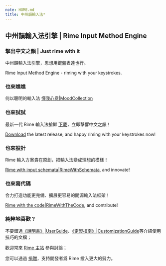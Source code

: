 ```yaml
---
note: HOME.md
title: 中州韻輸入法*
---
```


## 中州韻輸入法引擎 | Rime Input Method Engine

### 擊出中文之韻 | Just rime with it

中州韻輸入法引擎，思想用鍵盤表達也行。

Rime Input Method Engine - riming with your keystrokes.

### 也來瞧瞧

何以聰明的輸入法 [懂我心意|MoodCollection](./MoodCollection.md#心情集)

### 也來試試

最新一代 Rime 輸入法搶鲜 [下載](../blog/download/index.md)，立即擊響中文之韻！

[Download](../blog/download/index.md) the latest release, and happy riming with your keystrokes now!

### 也來設計

Rime 輸入方案貴在原創，把輸入法變成理想的模樣！

[Rime with input schemata|RimeWithSchemata](./RimeWithSchemata.md#rime-with-text-files), and innovate!

### 也來寫代碼

合力打造功能更完備、擴展更容易的開源輸入法框架！

[Rime with the code|RimeWithTheCode](./RimeWithTheCode.md#how-to-rime-with-the-code), and contribute!

### 純粹地喜歡？

不要錯過[《說明書》|UserGuide](./UserGuide.md#說明書)、[《定製指南》|CustomizationGuide](./CustomizationGuide.md#定製指南)等介紹使用技巧的文檔；

歡迎常來 [Rime 主站](https://rime.im/discuss) 參與討論；

您可以通過 [捐贈](https://rime.im/donate)，支持開發者爲 Rime 投入更大的努力。
